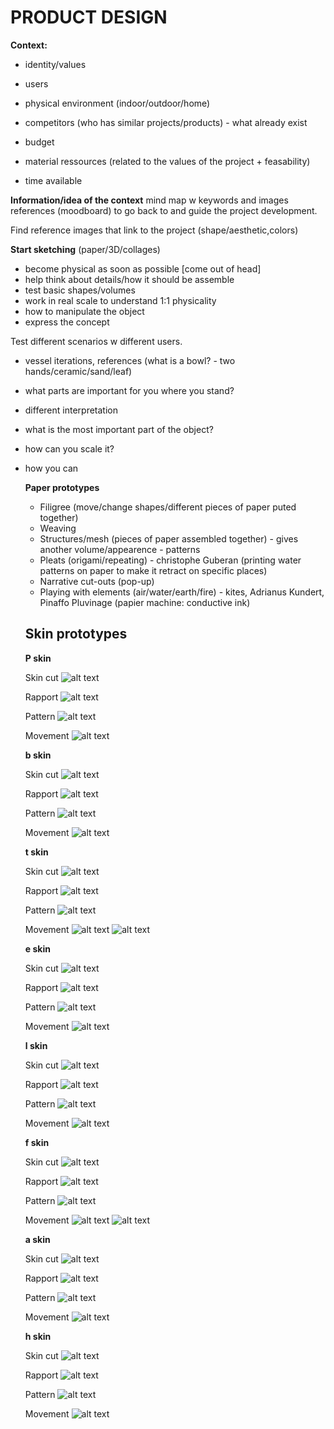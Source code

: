 # **PRODUCT DESIGN**

**Context:**
- identity/values
- users
- physical environment (indoor/outdoor/home)
- competitors (who has similar projects/products) - what already exist

- budget
- material ressources (related to the values of the project + feasability)
- time available


**Information/idea of the context**
mind map w keywords and images references (moodboard) to go back to and guide the project development.

Find reference images that link to the project (shape/aesthetic,colors)

**Start sketching**
(paper/3D/collages)
- become physical as soon as possible [come out of head]
- help think about details/how it should be assemble
- test basic shapes/volumes
- work in real scale to understand 1:1 physicality
- how to manipulate the object
- express the concept


Test different scenarios w different users.

- vessel iterations, references (what is a bowl? - two hands/ceramic/sand/leaf) 
- what parts are important for you where you stand?
- different interpretation
- what is the most important part of the object?
- how can you scale it?
- how you can

    **Paper prototypes**
    - Filigree (move/change shapes/different pieces of paper puted together)
    - Weaving
    - Structures/mesh (pieces of paper assembled together) - gives another volume/appearence - patterns
    - Pleats (origami/repeating) - christophe Guberan (printing water patterns on paper to make it retract on specific places)
    - Narrative cut-outs (pop-up)
    - Playing with elements (air/water/earth/fire) - kites, Adrianus Kundert, Pinaffo Pluvinage (papier machine: conductive ink)

    ## Skin prototypes

     **P skin**

     Skin cut
     ![alt text](images/p.jpg)

     Rapport
     ![alt text](images/p-rapport.jpg)

     Pattern
     ![alt text](images/p-pattern.jpg)

     Movement
     ![alt text](images/p-movement.jpg)

     **b skin**

     Skin cut
     ![alt text](images/b.jpg)

     Rapport
     ![alt text](images/b-rapport.jpg)

     Pattern
     ![alt text](images/b-pattern.jpg)

     Movement
     ![alt text](images/b-movement.jpg)

     **t skin**

     Skin cut
     ![alt text](images/t.jpg)

     Rapport
     ![alt text](images/t-rapport.jpg)

     Pattern
     ![alt text](images/t-movement.jpg)

     Movement
     ![alt text](images/t-movement1.jpg)
     ![alt text](images/t-movement2.jpg)
     
     
     **e skin**

     Skin cut
     ![alt text](images/e.jpg)

     Rapport
     ![alt text](images/e-rapport.jpg)

     Pattern
     ![alt text](images/e-pattern.jpg)

     Movement
     ![alt text](images/e-movement.jpg)

     **l skin**

     Skin cut
     ![alt text](images/l.jpg)

     Rapport
     ![alt text](images/l-rapport.jpg)

     Pattern
     ![alt text](images/l-pattern.jpg)

     Movement
     ![alt text](images/l-movement.jpg)

     **f skin**

     Skin cut
     ![alt text](images/f.jpg)

     Rapport
     ![alt text](images/f-rapport.jpg)

     Pattern
     ![alt text](images/f-pattern.jpg)

     Movement
     ![alt text](images/f-movement1.jpg)
     ![alt text](images/f-movement2.jpg)

     **a skin**

     Skin cut
     ![alt text](images/a.jpg)

     Rapport
     ![alt text](images/a-rapport.jpg)

     Pattern
     ![alt text](images/a-pattern.jpg)

     Movement
     ![alt text](images/a-movement.jpg)

     **h skin**
     
     Skin cut
     ![alt text](images/h.jpg)

     Rapport
     ![alt text](images/h-rapport.jpg)

     Pattern
     ![alt text](images/h-pattern.jpg)

     Movement
     ![alt text](images/h-movement.jpg)

     